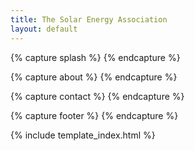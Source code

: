 ```yaml
---
title: The Solar Energy Association
layout: default
---
```


{% capture splash %}
{% endcapture %}

{% capture about %}
{% endcapture %}

{% capture contact %}
{% endcapture %}

{% capture footer %}
{% endcapture %}

{% include template_index.html %}
